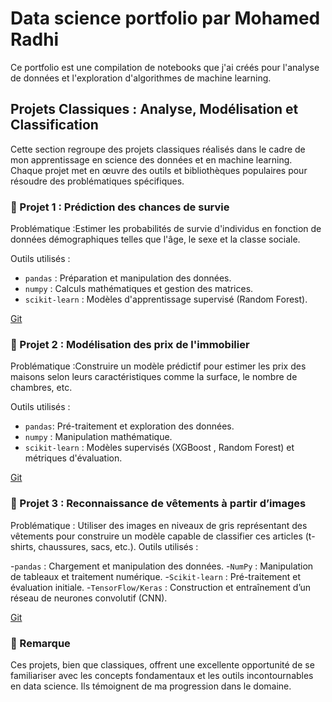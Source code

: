 # Data science portfolio par Mohamed Radhi
Ce portfolio est une compilation de notebooks que j'ai créés pour l'analyse de données et l'exploration d'algorithmes de machine learning.

## Projets Classiques : Analyse, Modélisation et Classification

Cette section regroupe des projets classiques réalisés dans le cadre de mon apprentissage en science des données et en machine learning. Chaque projet met en œuvre des outils et bibliothèques populaires pour résoudre des problématiques spécifiques.


### 🔹 Projet 1 : Prédiction des chances de survie
Problématique :Estimer les probabilités de survie d'individus en fonction de données démographiques telles que l'âge, le sexe et la classe sociale.  

Outils utilisés :
- `pandas` : Préparation et manipulation des données.  
- `numpy` : Calculs mathématiques et gestion des matrices.  
- `scikit-learn` : Modèles d'apprentissage supervisé (Random Forest).  

[Git](https://github.com/MohamedRadhi52/MoRadhi.github.io/blob/main/titanic_predictions.ipynb)



### 🔹 Projet 2 : Modélisation des prix de l'immobilier
Problématique :Construire un modèle prédictif pour estimer les prix des maisons selon leurs caractéristiques comme la surface, le nombre de chambres, etc.  

Outils utilisés :
- `pandas`: Pré-traitement et exploration des données.  
- `numpy` : Manipulation mathématique.  
- `scikit-learn` : Modèles supervisés (XGBoost , Random Forest) et métriques d'évaluation.  

[Git](https://github.com/MohamedRadhi52/MoRadhi.github.io/blob/main/Houseprice.ipynb)





### 🔹 Projet 3 : Reconnaissance de vêtements à partir d’images
Problématique : Utiliser des images en niveaux de gris représentant des vêtements pour construire un modèle capable de classifier ces articles (t-shirts, chaussures, sacs, etc.).
Outils utilisés :

-`pandas` : Chargement et manipulation des données.
-`NumPy` : Manipulation de tableaux et traitement numérique.
-`Scikit-learn` : Pré-traitement et évaluation initiale.
-`TensorFlow/Keras` : Construction et entraînement d’un réseau de neurones convolutif (CNN).

[Git](https://github.com/MohamedRadhi52/MoRadhi.github.io/blob/main/Houseprice.ipynb)


###  🚀 Remarque
Ces projets, bien que classiques, offrent une excellente opportunité de se familiariser avec les concepts fondamentaux et les outils incontournables en data science. Ils témoignent de ma progression dans le domaine.

